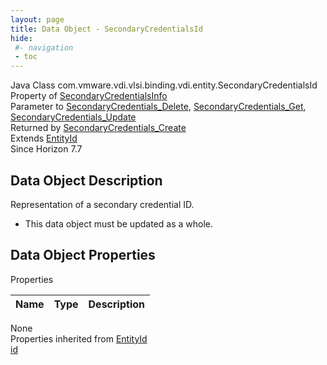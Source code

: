 ```yaml
---
layout: page
title: Data Object - SecondaryCredentialsId
hide:
 #- navigation
 - toc
---
```


  
 
  



Java Class
    com.vmware.vdi.vlsi.binding.vdi.entity.SecondaryCredentialsId  
Property of
     [SecondaryCredentialsInfo](vdi.users.SecondaryCredentials.SecondaryCredentialsInfo.md#field_detail)  
Parameter to
     [SecondaryCredentials_Delete](vdi.users.SecondaryCredentials.md#delete), [SecondaryCredentials_Get](vdi.users.SecondaryCredentials.md#get), [SecondaryCredentials_Update](vdi.users.SecondaryCredentials.md#update)  
Returned by
     [SecondaryCredentials_Create](vdi.users.SecondaryCredentials.md#create)  
Extends
     [EntityId](vdi.EntityId.md)  
Since 
    Horizon 7.7

## Data Object Description 

Representation of a secondary credential ID. 

  * This data object must be updated as a whole.



## Data Object Properties

Properties

Name |  Type |  Description   
---|---|---  
None  
Properties inherited from [EntityId](vdi.EntityId.md)  
[id](vdi.EntityId.md#id)  
  
  
  
  
  

